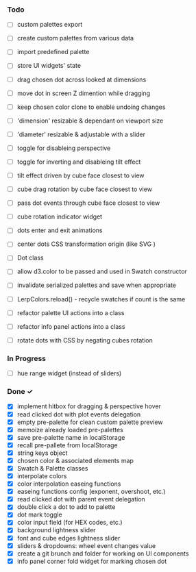 ### Todo

- [ ] custom palettes export
- [ ] create custom palettes from various data
- [ ] import predefined palette
- [ ] store UI widgets' state
- [ ] drag chosen dot across looked at dimensions
- [ ] move dot in screen Z dimention while dragging 
- [ ] keep chosen color clone to enable undoing changes

- [ ] 'dimension' resizable & dependant on viewport size
- [ ] 'diameter' resizable & adjustable with a slider
- [ ] toggle for disableing perspective
- [ ] toggle for inverting and disableing tilt effect
- [ ] tilt effect driven by cube face closest to view
- [ ] cube drag rotation by cube face closest to view
- [ ] pass dot events through cube face closest to view
- [ ] cube rotation indicator widget
- [ ] dots enter and exit animations

- [ ] center dots CSS transformation origin (like SVG <circle>)
- [ ] Dot class
- [ ] allow d3.color to be passed and used in Swatch constructor
- [ ] invalidate serialized palettes and save when appropriate
- [ ] LerpColors.reload() - recycle swatches if count is the same
- [ ] refactor palette UI actions into a class
- [ ] refactor info panel actions into a class
- [ ] rotate dots with CSS by negating cubes rotation


### In Progress

- [ ] hue range widget (instead of sliders)


### Done ✓

- [x] implement hitbox for dragging & perspective hover
- [x] read clicked dot with plot events delegation
- [x] empty pre-palette for clean custom palette preview
- [x] memoize already loaded pre-palettes
- [x] save pre-palette name in localStorage
- [x] recall pre-pallete from localStorage
- [x] string keys object
- [x] chosen color & associated elements map
- [x] Swatch & Palette classes
- [x] interpolate colors
- [x] color interpolation easeing functions
- [x] easeing functions config (exponent, overshoot, etc.)
- [x] read clicked dot with parent event delegation
- [x] double click a dot to add to palette
- [x] dot mark toggle
- [x] color input field (for HEX codes, etc.)
- [x] background lightness slider
- [x] font and cube edges lightness slider
- [x] sliders & dropdowns: wheel event changes value
- [x] create a git brunch and folder for working on UI components
- [x] info panel corner fold widget for marking chosen dot
